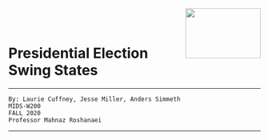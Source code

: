 <img src="https://github.prod.oc.2u.com/UCB-INFO-PYTHON/Project2_Cuffney_Miller_Simmeth/blob/master/Analysis/extra/img/political_logos.jpg" width="150" height="100" align="right">

<br />
<br />


# Presidential Election Swing States


***
    By: Laurie Cuffney, Jesse Miller, Anders Simmeth
    MIDS-W200
    FALL 2020
    Professor Mahnaz Roshanaei
---
